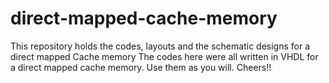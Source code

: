 # direct-mapped-cache-memory
This repository holds the codes, layouts and the schematic designs for a direct mapped Cache memory
The codes here were all written in VHDL for a direct mapped cache memory.
Use them as you will.
Cheers!!
